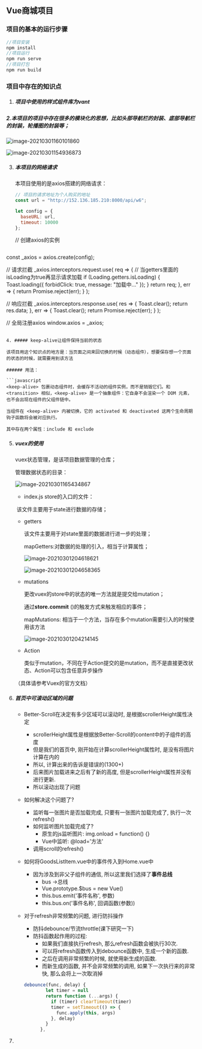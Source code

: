 ## Vue商城项目

###  项目的基本的运行步骤

```javascript
//项目安装
npm install
//项目运行
npm run serve
//项目打包
npm run build
```

### 项目中存在的知识点

1.  ##### 项目中使用的样式组件库为vant

##### 2.本项目的项目中存在很多的模块化的思想，比如头部导航栏的封装、底部导航栏的封装，轮播图的封装等；

   ![image-20210301160101860](C:\Users\Administrator\AppData\Roaming\Typora\typora-user-images\image-20210301160101860.png)

   ![image-20210301154936873](C:\Users\Administrator\AppData\Roaming\Typora\typora-user-images\image-20210301154936873.png)

3. ##### 本项目的网络请求

   本项目使用的是axios搭建的网络请求：

   ```javascript
   // 项目的请求地址为个人购买的地址
   const url = "http://152.136.185.210:8000/api/w6";
   
   let config = {
     baseURL: url,
     timeout: 10000
   };
   
   ```

	// 创建axios的实例
   ```javascript
const _axios = axios.create(config);

   // 请求拦截
   _axios.interceptors.request.use(
     req => {
       // 当getters里面的isLoading为true再显示请求加载
       if (Loading.getters.isLoading) {
         Toast.loading({
           forbidClick: true,
           message: "加载中..."
         });
       }
       return req;
     },
     err => {
       return Promise.reject(err);
     }
   );

   // 响应拦截
   _axios.interceptors.response.use(
     res => {
       Toast.clear();
       return res.data;
     },
     err => {
       Toast.clear();
       return Promise.reject(err);
     }
   );

   // 全局注册axios
   window.axios = _axios;
   ```

4. ##### keep-alive让组件保持当前的状态

   该项目用这个知识点的地方是：当页面之间来回切换的时候（动态组件），想要保存想一个页面的状态的时候，就需要用到该方法

   ###### 用法：

   ```javascript
   <keep-alive> 包裹动态组件时，会缓存不活动的组件实例，而不是销毁它们。和 <transition> 相似，<keep-alive> 是一个抽象组件：它自身不会渲染一个 DOM 元素，也不会出现在组件的父组件链中。
   
   当组件在 <keep-alive> 内被切换，它的 activated 和 deactivated 这两个生命周期钩子函数将会被对应执行。
   
   其中存在两个属性：include 和 exclude
   ```

   

5. ##### vuex的使用

   vuex状态管理，是该项目数据管理的仓库；

   管理数据状态的目录：

   ![image-20210301165434867](C:\Users\Administrator\AppData\Roaming\Typora\typora-user-images\image-20210301165434867.png)

   + index.js   store的入口的文件：

   ​	该文件主要用于state进行数据的存储；

   + getters

     该文件主要用于对state里面的数据进行进一步的处理；

     mapGetters:对数据的处理的引入，相当于计算属性；

     ![image-20210301204618621](C:\Users\Administrator\AppData\Roaming\Typora\typora-user-images\image-20210301204618621.png)

     ![image-20210301204658365](C:\Users\Administrator\AppData\Roaming\Typora\typora-user-images\image-20210301204658365.png)

   + mutations

     更改vuex的store中的状态的唯一方法就是提交给mutation；

     通过**store.commit** ()的触发方式来触发相应的事件；

     mapMutations: 相当于一个方法，当存在多个mutation需要引入的时候使用该方法

     ![image-20210301204214145](C:\Users\Administrator\AppData\Roaming\Typora\typora-user-images\image-20210301204214145.png)

   + Action

     类似于mutation，不同在于Action提交的是mutation，而不是直接更改状态、Action可以包含任意异步操作

   （具体请参考Vuex的官方文档）

6. ##### 首页中可滚动区域的问题

   + Better-Scroll在决定有多少区域可以滚动时, 是根据scrollerHeight属性决定
     + scrollerHeight属性是根据放Better-Scroll的content中的子组件的高度
     + 但是我们的首页中, 刚开始在计算scrollerHeight属性时, 是没有将图片计算在内的
     + 所以, 计算出来的告诉是错误的(1300+)
     + 后来图片加载进来之后有了新的高度, 但是scrollerHeight属性并没有进行更新.
     + 所以滚动出现了问题
   + 如何解决这个问题了?
     * 监听每一张图片是否加载完成, 只要有一张图片加载完成了, 执行一次refresh()
     * 如何监听图片加载完成了?
       * 原生的js监听图片: img.onload = function() {}
       * Vue中监听: @load='方法'
     * 调用scroll的refresh()

   + 如何将GoodsListItem.vue中的事件传入到Home.vue中
     + 因为涉及到非父子组件的通信, 所以这里我们选择了**事件总线**
       * bus ->总线
       * Vue.prototype.$bus = new Vue()
       * this.bus.emit('事件名称', 参数)
       * this.bus.on('事件名称', 回调函数(参数))

   + 对于refresh非常频繁的问题, 进行防抖操作

     * 防抖debounce/节流throttle(课下研究一下)
     * 防抖函数起作用的过程:
       * 如果我们直接执行refresh, 那么refresh函数会被执行30次.
       * 可以将refresh函数传入到debounce函数中, 生成一个新的函数.
       * 之后在调用非常频繁的时候, 就使用新生成的函数.
       * 而新生成的函数, 并不会非常频繁的调用, 如果下一次执行来的非常快, 那么会将上一次取消掉

     ```javascript
     debounce(func, delay) {
             let timer = null
             return function (...args) {
               if (timer) clearTimeout(timer)
               timer = setTimeout(() => {
                 func.apply(this, args)
               }, delay)
             }
           },
     ```

     

7. 

